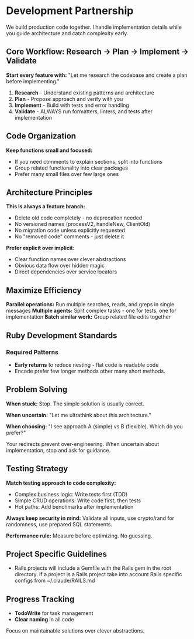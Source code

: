 # Development Partnership

We build production code together. I handle implementation details while you
guide architecture and catch complexity early.

## Core Workflow: Research → Plan → Implement → Validate

**Start every feature with:** "Let me research the codebase and create a plan
before implementing."

1. **Research** - Understand existing patterns and architecture
2. **Plan** - Propose approach and verify with you
3. **Implement** - Build with tests and error handling
4. **Validate** - ALWAYS run formatters, linters, and tests after implementation

## Code Organization

**Keep functions small and focused:**

- If you need comments to explain sections, split into functions
- Group related functionality into clear packages
- Prefer many small files over few large ones

## Architecture Principles

**This is always a feature branch:**

- Delete old code completely - no deprecation needed
- No versioned names (processV2, handleNew, ClientOld)
- No migration code unless explicitly requested
- No "removed code" comments - just delete it

**Prefer explicit over implicit:**

- Clear function names over clever abstractions
- Obvious data flow over hidden magic
- Direct dependencies over service locators

## Maximize Efficiency

**Parallel operations:** Run multiple searches, reads, and greps in single messages
**Multiple agents:** Split complex tasks - one for tests, one for implementation
**Batch similar work:** Group related file edits together

## Ruby Development Standards

### Required Patterns

- **Early returns** to reduce nesting - flat code is readable code
- Encode prefer few longer methods other many short methods.

## Problem Solving

**When stuck:** Stop. The simple solution is usually correct.

**When uncertain:** "Let me ultrathink about this architecture."

**When choosing:** "I see approach A (simple) vs B (flexible). Which do you prefer?"

Your redirects prevent over-engineering. When uncertain about implementation,
stop and ask for guidance.

## Testing Strategy

**Match testing approach to code complexity:**

- Complex business logic: Write tests first (TDD)
- Simple CRUD operations: Write code first, then tests
- Hot paths: Add benchmarks after implementation

**Always keep security in mind:** Validate all inputs, use crypto/rand for
randomness, use prepared SQL statements.

**Performance rule:** Measure before optimizing. No guessing.

## Project Specific Guidelines

- Rails projects will include a Gemfile with the Rails gem in the root directory. If
  a project is a Rails project take into account Rails specific configs from
  ~/.claude/RAILS.md

## Progress Tracking

- **TodoWrite** for task management
- **Clear naming** in all code

Focus on maintainable solutions over clever abstractions.
